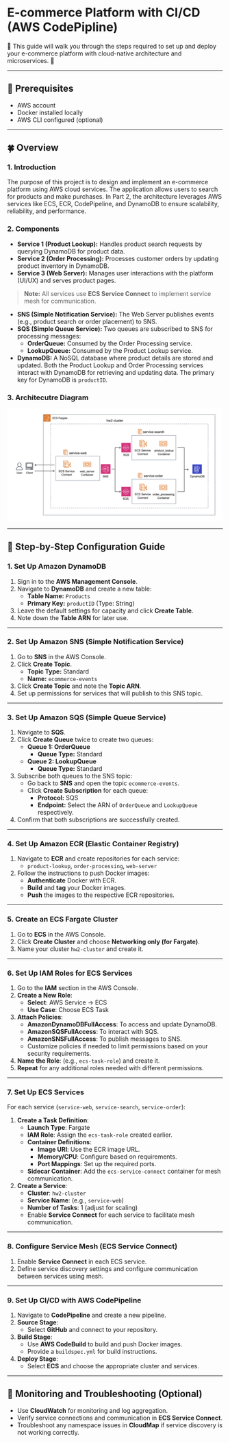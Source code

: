 # E-commerce Platform with CI/CD (AWS CodePipline)

🙌 This guide will walk you through the steps required to set up and deploy your e-commerce platform with cloud-native architecture and microservices. 🙌

---

## 🧰 Prerequisites
- AWS account
- Docker installed locally
- AWS CLI configured (optional)

---

## 🍀 Overview

### 1. Introduction

The purpose of this project is to design and implement an e-commerce platform using AWS cloud services. The application allows users to search for products and make purchases. In Part 2, the architecture leverages AWS services like ECS, ECR, CodePipeline, and DynamoDB to ensure scalability, reliability, and performance.

### 2. Components
- **Service 1 (Product Lookup):** Handles product search requests by querying DynamoDB for product data.
- **Service 2 (Order Processing):** Processes customer orders by updating product inventory in DynamoDB.
- **Service 3 (Web Server):** Manages user interactions with the platform (UI/UX) and serves product pages.
> **Note:** All services use **ECS Service Connect** to implement service mesh for communication.
- **SNS (Simple Notification Service):** The Web Server publishes events (e.g., product search or order placement) to SNS.
- **SQS (Simple Queue Service):** Two queues are subscribed to SNS for processing messages:
  - **OrderQueue:** Consumed by the Order Processing service.
  - **LookupQueue:** Consumed by the Product Lookup service.
- **DynamoDB:** A NoSQL database where product details are stored and updated. Both the Product Lookup and Order Processing services interact with DynamoDB for retrieving and updating data. The primary key for DynamoDB is `productID`.

### 3. Architecutre Diagram
![Architecture Diagram](images/architecture-diagram.png)

---

## 📖 Step-by-Step Configuration Guide

### 1. Set Up Amazon DynamoDB
1. Sign in to the **AWS Management Console**.
2. Navigate to **DynamoDB** and create a new table:
   - **Table Name:** `Products`
   - **Primary Key:** `productID` (Type: String)
3. Leave the default settings for capacity and click **Create Table**.
4. Note down the **Table ARN** for later use.

---

### 2. Set Up Amazon SNS (Simple Notification Service)
1. Go to **SNS** in the AWS Console.
2. Click **Create Topic**.
   - **Topic Type:** Standard
   - **Name:** `ecommerce-events`
3. Click **Create Topic** and note the **Topic ARN**.
4. Set up permissions for services that will publish to this SNS topic.

---

### 3. Set Up Amazon SQS (Simple Queue Service)
1. Navigate to **SQS**.
2. Click **Create Queue** twice to create two queues:
   - **Queue 1: OrderQueue**
     - **Queue Type:** Standard
   - **Queue 2: LookupQueue**
     - **Queue Type:** Standard
3. Subscribe both queues to the SNS topic:
   - Go back to **SNS** and open the topic `ecommerce-events`.
   - Click **Create Subscription** for each queue:
     - **Protocol:** SQS
     - **Endpoint:** Select the ARN of `OrderQueue` and `LookupQueue` respectively.
4. Confirm that both subscriptions are successfully created.

---

### 4. Set Up Amazon ECR (Elastic Container Registry)
1. Navigate to **ECR** and create repositories for each service:
   - `product-lookup`, `order-processing`, `web-server`
2. Follow the instructions to push Docker images:
   - **Authenticate** Docker with ECR.
   - **Build** and **tag** your Docker images.
   - **Push** the images to the respective ECR repositories.

---

### 5. Create an ECS Fargate Cluster
1. Go to **ECS** in the AWS Console.
2. Click **Create Cluster** and choose **Networking only (for Fargate)**.
3. Name your cluster `hw2-cluster` and create it.

---

### 6. Set Up IAM Roles for ECS Services
1. Go to the **IAM** section in the AWS Console.
2. **Create a New Role**:
   - **Select**: AWS Service → ECS
   - **Use Case**: Choose ECS Task
3. **Attach Policies**:
   - **AmazonDynamoDBFullAccess**: To access and update DynamoDB.
   - **AmazonSQSFullAccess**: To interact with SQS.
   - **AmazonSNSFullAccess**: To publish messages to SNS.
   - Customize policies if needed to limit permissions based on your security requirements.
4. **Name the Role**: (e.g., `ecs-task-role`) and create it.
5. **Repeat** for any additional roles needed with different permissions.

---

### 7. Set Up ECS Services
For each service (`service-web`, `service-search`, `service-order`):

1. **Create a Task Definition**:
   - **Launch Type**: Fargate
   - **IAM Role**: Assign the `ecs-task-role` created earlier.
   - **Container Definitions**:
     - **Image URI**: Use the ECR image URL.
     - **Memory/CPU**: Configure based on requirements.
     - **Port Mappings**: Set up the required ports.
   - **Sidecar Container**: Add the `ecs-service-connect` container for mesh communication.
2. **Create a Service**:
   - **Cluster**: `hw2-cluster`
   - **Service Name**: (e.g., `service-web`)
   - **Number of Tasks**: 1 (adjust for scaling)
   - Enable **Service Connect** for each service to facilitate mesh communication.

---

### 8. Configure Service Mesh (ECS Service Connect)
1. Enable **Service Connect** in each ECS service.
2. Define service discovery settings and configure communication between services using mesh.

---

### 9. Set Up CI/CD with AWS CodePipeline
1. Navigate to **CodePipeline** and create a new pipeline.
2. **Source Stage**:
   - Select **GitHub** and connect to your repository.
3. **Build Stage**:
   - Use **AWS CodeBuild** to build and push Docker images.
   - Provide a `buildspec.yml` for build instructions.
4. **Deploy Stage**:
   - Select **ECS** and choose the appropriate cluster and services.

---

## 🔎 Monitoring and Troubleshooting (Optional)
- Use **CloudWatch** for monitoring and log aggregation.
- Verify service connections and communication in **ECS Service Connect**.
- Troubleshoot any namespace issues in **CloudMap** if service discovery is not working correctly.
